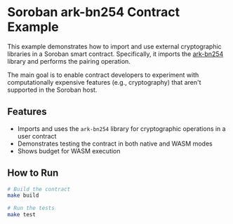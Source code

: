 # Soroban ark-bn254 Contract Example

This example demonstrates how to import and use external cryptographic libraries in a Soroban smart contract. Specifically, it imports the [ark-bn254](https://crates.io/crates/ark-bn254) library and performs the pairing operation.

The main goal is to enable contract developers to experiment with computationally expensive features (e.g., cryptography) that aren't supported in the Soroban host.

## Features

- Imports and uses the `ark-bn254` library for cryptographic operations in a user contract
- Demonstrates testing the contract in both native and WASM modes
- Shows budget for WASM execution

## How to Run

```bash
# Build the contract
make build

# Run the tests
make test
```